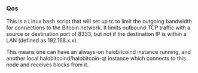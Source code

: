 ### Qos ###

This is a Linux bash script that will set up tc to limit the outgoing bandwidth for connections to the Bitcoin network. It limits outbound TCP traffic with a source or destination port of 8333, but not if the destination IP is within a LAN (defined as 192.168.x.x).

This means one can have an always-on halobitcoind instance running, and another local halobitcoind/halobitcoin-qt instance which connects to this node and receives blocks from it.
